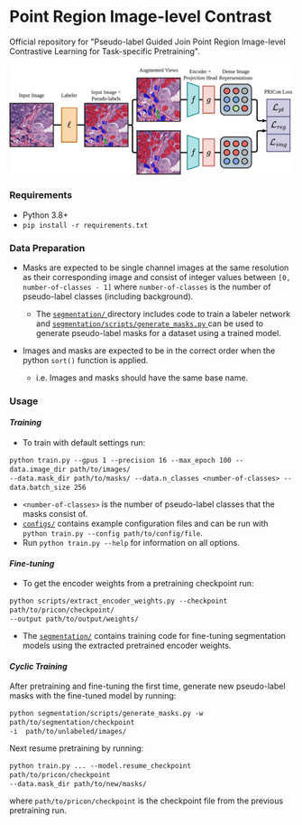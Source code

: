 # Point Region Image-level Contrast
Official repository for "Pseudo-label Guided Join Point Region Image-level Contrastive Learning for Task-specific Pretraining".

![PRICon Model](assets/pricon-model.png)


### Requirements
- Python 3.8+
- `pip install -r requirements.txt`


### Data Preparation
- Masks are expected to be single channel images at the same resolution as their corresponding image and consist of integer values between `[0, number-of-classes - 1]` where `number-of-classes` is the number of pseudo-label classes (including background).
    - The [ `segmentation/` ](segmentation/) directory includes code to train a labeler network and [ `segmentation/scripts/generate_masks.py` ](segmentation/scripts/generate_masks.py) can be used to generate pseudo-label masks for a dataset using a trained model.

- Images and masks are expected to be in the correct order when the python `sort()` function is applied.
    - i.e. Images and masks should have the same base name.

### Usage
#### _Training_
- To train with default settings run:
```
python train.py --gpus 1 --precision 16 --max_epoch 100 --data.image_dir path/to/images/ 
--data.mask_dir path/to/masks/ --data.n_classes <number-of-classes> --data.batch_size 256
```
- `<number-of-classes>` is the number of pseudo-label classes that the masks consist of.    
- [`configs/`](configs/) contains example configuration files and can be run with `python train.py --config path/to/config/file`.
- Run `python train.py --help` for information on all options.


#### _Fine-tuning_
- To get the encoder weights from a pretraining checkpoint run:
```
python scripts/extract_encoder_weights.py --checkpoint path/to/pricon/checkpoint/  
--output path/to/output/weights/
```
- The [`segmentation/`](segmentation/) contains training code for fine-tuning segmentation models using the extracted pretrained encoder weights.


#### _Cyclic Training_
After pretraining and fine-tuning the first time, generate new pseudo-label masks with the fine-tuned model by running:
```
python segmentation/scripts/generate_masks.py -w path/to/segmentation/checkpoint 
-i  path/to/unlabeled/images/
```
Next resume pretraining by running:
```
python train.py ... --model.resume_checkpoint path/to/pricon/checkpoint 
--data.mask_dir path/to/new/masks/ 
```
where `path/to/pricon/checkpoint` is the checkpoint file from the previous pretraining run. 
